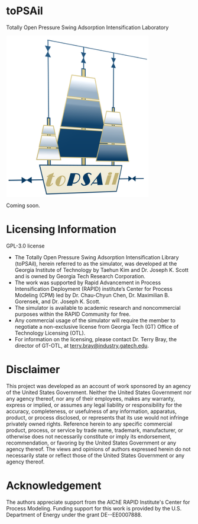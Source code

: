 # toPSAil
Totally Open Pressure Swing Adsorption Intensification Laboratory




<img src="1_config/1_images/toPSAil.png" width="385px" align="center">



Coming soon.




# Licensing Information

GPL-3.0 license

* The Totally Open Pressure Swing Adsorption Intensification Library (toPSAil), herein referred to as the simulator, was developed at the Georgia Institute of Technology by Taehun Kim and Dr. Joseph K. Scott and is owned by Georgia Tech Research Corporation.
* The work was supported by Rapid Advancement in Process Intensification Deployment (RAPID) institute’s Center for Process Modeling (CPM) led by Dr. Chau-Chyun Chen, Dr. Maximilian B. Gorensek, and Dr. Joseph K. Scott.
* The simulator is available to academic research and noncommercial purposes within the RAPID Community for free.
* Any commercial usage of the simulator will require the member to negotiate a non-exclusive license from Georgia Tech (GT) Office of Technology Licensing (OTL).
* For information on the licensing, please contact Dr. Terry Bray, the director of GT-OTL, at terry.bray@industry.gatech.edu.

# Disclaimer

This project was developed as an account of work sponsored by an agency of the United States Government. Neither the United States Government nor any agency thereof, nor any of their employees, makes any warranty, express or implied, or assumes any legal liability or responsibility for the accuracy, completeness, or usefulness of any information, apparatus, product, or process disclosed, or represents that its use would not infringe privately owned rights.  Reference herein to any specific commercial product, process, or service by trade name, trademark, manufacturer, or otherwise does not necessarily constitute or imply its endorsement, recommendation, or favoring by the United States Government or any agency thereof.  The views and opinions of authors expressed herein do not necessarily state or reflect those of the United States Government or any agency thereof.

# Acknowledgement
The authors appreciate support from the AIChE RAPID Institute's Center for Process Modeling. 
Funding support for this work is provided by the U.S. Department of Energy under the grant DE--EE0007888.
